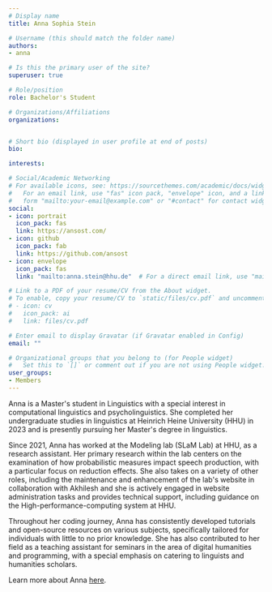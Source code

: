 ```yaml
---
# Display name
title: Anna Sophia Stein

# Username (this should match the folder name)
authors:
- anna

# Is this the primary user of the site?
superuser: true

# Role/position
role: Bachelor's Student

# Organizations/Affiliations
organizations:


# Short bio (displayed in user profile at end of posts)
bio:

interests:

# Social/Academic Networking
# For available icons, see: https://sourcethemes.com/academic/docs/widgets/#icons
#   For an email link, use "fas" icon pack, "envelope" icon, and a link in the
#   form "mailto:your-email@example.com" or "#contact" for contact widget.
social:
- icon: portrait
  icon_pack: fas
  link: https://ansost.com/
- icon: github
  icon_pack: fab
  link: https://github.com/ansost
- icon: envelope
  icon_pack: fas
  link: "mailto:anna.stein@hhu.de"  # For a direct email link, use "mailto:test@example.org".

# Link to a PDF of your resume/CV from the About widget.
# To enable, copy your resume/CV to `static/files/cv.pdf` and uncomment the lines below.
# - icon: cv
#   icon_pack: ai
#   link: files/cv.pdf

# Enter email to display Gravatar (if Gravatar enabled in Config)
email: ""

# Organizational groups that you belong to (for People widget)
#   Set this to `[]` or comment out if you are not using People widget.
user_groups:
- Members
---
```


Anna is a Master's student in Linguistics with a special interest in computational linguistics and psycholinguistics. She completed her undergraduate studies in linguistics at Heinrich Heine University (HHU) in 2023 and is presently pursuing her Master's degree in linguistics.

Since 2021, Anna has worked at the Modeling lab (SLaM Lab) at HHU, as a research assistant. Her primary research within the lab centers on the examination of how probabilistic measures impact speech production, with a particular focus on reduction effects. She also takes on a variety of other roles, including the maintenance and enhancement of the lab's website in collaboration with Akhilesh and she is actively engaged in website administration tasks and provides technical support, including guidance on the High-performance-computing system at HHU.

Throughout her coding journey, Anna has consistently developed tutorials and open-source resources on various subjects, specifically tailored for individuals with little to no prior knowledge. She has also contributed to her field as a teaching assistant for seminars in the area of digital humanities and programming, with a special emphasis on catering to linguists and humanities scholars.

Learn more about Anna [here](https://ansost.com).

